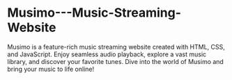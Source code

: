 # Musimo---Music-Streaming-Website
Musimo is a feature-rich music streaming website created with HTML, CSS, and JavaScript. Enjoy seamless audio playback, explore a vast music library, and discover your favorite tunes. Dive into the world of Musimo and bring your music to life online!
